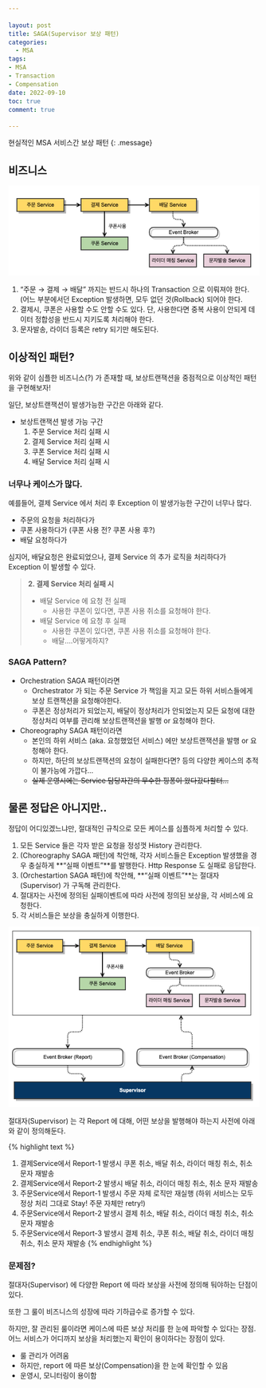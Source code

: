 ```yaml
---

layout: post
title: SAGA(Supervisor 보상 패턴)
categories:
  - MSA
tags:
- MSA
- Transaction
- Compensation
date: 2022-09-10
toc: true
comment: true

---
```


현실적인 MSA 서비스간 보상 패턴
{: .message}


## 비즈니스

![sample-order.png](/assets/img/sample-order.png)

1. “주문 → 결제 → 배달” 까지는 반드시 하나의 Transaction 으로 이뤄져야 한다. (어느 부분에서던 Exception 발생하면, 모두 없던 것(Rollback) 되어야 한다.
2. 결제시, 쿠폰은 사용할 수도 안할 수도 있다. 단, 사용한다면 중복 사용이 안되게 데이터 정합성을 반드시 지키도록 처리해야 한다.
3. 문자발송, 라이더 등록은 retry 되기만 해도된다.

## 이상적인 패턴?

위와 같이 심플한 비즈니스(?) 가 존재할 때, 보상트랜잭션을 중점적으로 이상적인 패턴을 구현해보자!

일단, 보상트랜잭션이 발생가능한 구간은 아래와 같다.

- 보상트랜잭션 발생 가능 구간
    1. 주문 Service 처리 실패 시
    2. 결제 Service 처리 실패 시
    3. 쿠폰 Service 처리 실패 시
    4. 배달 Service 처리 실패 시

### 너무나 케이스가 많다.

예를들어, 결제 Service 에서 처리 후 Exception 이 발생가능한 구간이 너무나 많다.

- 주문의 요청을 처리하다가
- 쿠폰 사용하다가 (쿠폰 사용 전? 쿠폰 사용 후?)
- 배달 요청하다가

심지어, 배달요청은 완료되었으나, 결제 Service 의 추가 로직을 처리하다가 Exception 이 발생할 수 있다.

> **2. 결제 Service 처리 실패 시**
> 
> - 배달 Service 에 요청 전 실패
>     - 사용한 쿠폰이 있다면, 쿠폰 사용 취소를 요청해야 한다.
> - 배달 Service 에 요청 후 실패
>     - 사용한 쿠폰이 있다면, 쿠폰 사용 취소를 요청해야 한다.
>     - 배달….어떻게하지?

### SAGA Pattern?

- Orchestration SAGA 패턴이라면
    - Orchestrator 가 되는 주문 Service 가 책임을 지고 모든 하위 서비스들에게 보상 트랜잭션을 요청해야한다.
    - 쿠폰은 정상처리가 되었는지, 배달이 정상처리가 안되었는지 모든 요청에 대한 정상처리 여부를 관리해 보상트랜잭션을 발행 or 요청해야 한다.
- Choreography SAGA 패턴이라면
    - 본인의 하위 서비스 (aka. 요청했었던 서비스) 에만 보상트랜잭션을 발행 or 요청해야 한다.
    - 하지만, 하단의 보상트랜잭션의 요청이 실패한다면? 등의 다양한 케이스의 추적이 불가능에 가깝다…
    - ~~실제 운영시에는 Service 담당자간의 무수한 핑퐁이 왔다갔다할터…~~

## 물론 정답은 아니지만..

정답이 어디있겠느냐만, 절대적인 규칙으로 모든 케이스를 심플하게 처리할 수 있다.

1. 모든 Service 들은 각자 받은 요청을 정성껏 History 관리한다.
2. (Choreography SAGA 패턴)에 착안해, 각자 서비스들은 Exception 발생했을 경우 충실하게 **“실패 이벤트”**를 발행한다. Http Response 도 실패로 응답한다.
3. (Orchestartion SAGA 패턴)에 착안해, **“실패 이벤트”**는 절대자(Supervisor) 가 구독해 관리한다.
4. 절대자는 사전에 정의된 실패이벤트에 따라 사전에 정의된 보상을, 각 서비스에 요청한다.
5. 각 서비스들은 보상을 충실하게 이행한다.

![sample-order-best.png](/assets/img/sample-order-best.png)

절대자(Supervisor) 는 각 Report 에 대해, 어떤 보상을 발행해야 하는지 사전에 아래와 같이 정의해둔다.

{% highlight text %}
1. 결제Service에서 Report-1 발생시
    쿠폰 취소, 배달 취소, 라이더 매칭 취소, 취소 문자 재발송
2. 결제Service에서 Report-2 발생시
    배달 취소, 라이더 매칭 취소, 취소 문자 재발송
3. 주문Service에서 Report-1 발생시
    주문 자체 로직만 재실행 (하위 서비스는 모두 정상 처리 그대로 Stay! 주문 자체만 retry!)
4. 주문Service에서 Report-2 발생시
    결제 취소, 배달 취소, 라이더 매칭 취소, 취소 문자 재발송
5. 주문Service에서 Report-3 발생시
    결제 취소, 쿠폰 취소, 배달 취소, 라이더 매칭 취소, 취소 문자 재발송
{% endhighlight %}

### 문제점?

절대자(Supervisor) 에 다양한 Report 에 따라 보상을 사전에 정의해 둬야하는 단점이 있다.

또한 그 룰이 비즈니스의 성장에 따라 기하급수로 증가할 수 있다.

하지만, 잘 관리된 룰이라면 케이스에 따른 보상 처리를 한 눈에 파악할 수 있다는 장점. 어느 서비스가 어디까지 보상을 처리했는지 확인이 용이하다는 장점이 있다. 

- 룰 관리가 어려움
- 하지만, report 에 따른 보상(Compensation)을 한 눈에 확인할 수 있음
- 운영시, 모니터링이 용이함